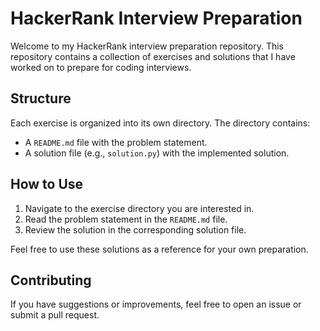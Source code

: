 # HackerRank Interview Preparation

Welcome to my HackerRank interview preparation repository. This repository contains a collection of exercises and solutions that I have worked on to prepare for coding interviews.

## Structure

Each exercise is organized into its own directory. The directory contains:
- A `README.md` file with the problem statement.
- A solution file (e.g., `solution.py`) with the implemented solution.

## How to Use

1. Navigate to the exercise directory you are interested in.
2. Read the problem statement in the `README.md` file.
3. Review the solution in the corresponding solution file.

Feel free to use these solutions as a reference for your own preparation.

## Contributing

If you have suggestions or improvements, feel free to open an issue or submit a pull request.